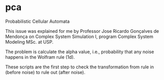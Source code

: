 # pca
Probabilistic Cellular Automata

This issue was explained for me by Professor Jose Ricardo Gonçalves de Mendonça on Complex System Simulation I, program Complex System Modeling MSc. at USP.

The problem is calculate the alpha value, i.e., probability that any noise happens in the Wolfram rule (1d).

These scripts are the first step to check the transformation from rule in (before noise) to rule out (after noise).
